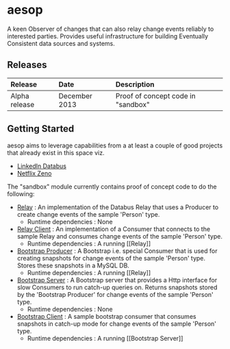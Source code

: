 aesop
=====

A keen Observer of changes that can also relay change events reliably to interested parties. Provides useful infrastructure for 
building Eventually Consistent data sources and systems.

## Releases

| Release | Date | Description |
|:------------|:----------------|:------------|
| Alpha release    | December 2013      |    Proof of concept code in "sandbox"

## Getting Started

aesop aims to leverage capabilities from a at least a couple of good projects that already exist in this space viz.

* [LinkedIn Databus](https://github.com/linkedin/databus) 
* [Netflix Zeno](https://github.com/Netflix/zeno)
  
The "sandbox" module currently contains proof of concept code to do the following:

* [Relay](https://github.com/regunathb/aesop/blob/master/sandbox/src/org/aesop/relay/RelayMain.java) : An implementation of the Databus Relay that uses a Producer to create change events of the sample 'Person' type. 
    * Runtime dependencies : None
* [Relay Client](https://github.com/regunathb/aesop/blob/master/sandbox/src/org/aesop/relay/RelayClientMain.java) : An implementation of a Consumer that connects to the sample Relay and consumes change events of the sample 'Person' type.
    * Runtime dependencies : A running [[Relay]] 
* [Bootstrap Producer](https://github.com/regunathb/aesop/blob/master/sandbox/src/org/aesop/bootstrap/GenericBootstrapProducerMain.java) : A Bootstrap i.e. special Consumer that is used for creating snapshots for change events of the sample 'Person' type. Stores these snapshots in a MySQL DB.
    * Runtime dependencies : A running [[Relay]] 
* [Bootstrap Server](https://github.com/regunathb/aesop/blob/master/sandbox/src/org/aesop/bootstrap/GenericBootstrapHttpServerMain.java) : A Bootstrap server that provides a Http interface for slow Consumers to run catch-up queries on. Returns snapshots stored by the 'Bootstrap Producer' for change events of the sample 'Person' type.
    * Runtime dependencies : None
* [Bootstrap Client](https://github.com/regunathb/aesop/blob/master/sandbox/src/org/aesop/bootstrap/PersonBootstrapClientMain.java) : A sample bootstrap consumer that consumes snapshots in catch-up mode for change events of the sample 'Person' type. 
    * Runtime dependencies : A running [[Bootstrap Server]] 

